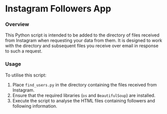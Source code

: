 # Instagram Followers App

### Overview
This Python script is intended to be added to the directory of files received from Instagram when requesting your data from them. It is designed to work with the directory and subsequent files you receive over email in response to such a request. 

### Usage
To utilise this script:
1. Place `find_users.py` in the directory containing the files received from Instagram.
2. Ensure that the required libraries (`os` and `BeautifulSoup`) are installed.
3. Execute the script to analyse the HTML files containing followers and following information.
